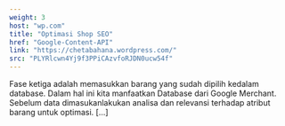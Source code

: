 ```yaml
---
weight: 3
host: "wp.com"
title: "Optimasi Shop SEO"
href: "Google-Content-API"
link: "https://chetabahana.wordpress.com/"
src: "PLYRlcwn4Yj9f3PPiCAzvfoRJDN0ucw54f"
---
```

Fase ketiga adalah memasukkan barang yang sudah dipilih kedalam database. Dalam hal ini kita manfaatkan Database dari Google Merchant. Sebelum data dimasukanlakukan analisa dan relevansi terhadap atribut barang untuk optimasi. [...]
